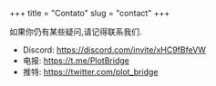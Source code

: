 +++
title = "Contato"
slug = "contact"
+++

如果你仍有某些疑问,请记得联系我们.

- Discord: https://discord.com/invite/xHC9fBfeVW
- 电报: https://t.me/PlotBridge
- 推特: https://twitter.com/plot_bridge
